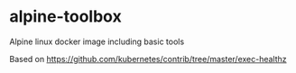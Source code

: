 # alpine-toolbox

Alpine linux docker image including basic tools

Based on https://github.com/kubernetes/contrib/tree/master/exec-healthz
